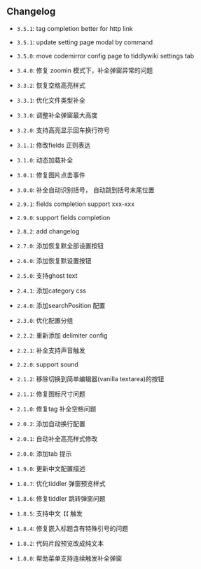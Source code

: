  <h2> Changelog </h2>

* `3.5.1`: tag completion better for http link
* `3.5.1`: update setting page modal by command
* `3.5.0`: move codemirror config page to tiddlywiki settings tab
* `3.4.0`: 修复 zoomin 模式下，补全弹窗异常的问题
* `3.3.2`: 恢复空格高亮样式
* `3.3.1`: 优化文件类型补全
* `3.3.0`: 调整补全弹窗最大高度
* `3.2.0`: 支持高亮显示回车换行符号
* `3.1.1`: 修改fields 正则表达
* `3.1.0`: 动态加载补全
* `3.0.1`: 修复图片点击事件
* `3.0.0`: 补全自动识别括号， 自动跳到括号末尾位置
* `2.9.1`: fields completion support xxx-xxx
* `2.9.0`: support fields completion
* `2.8.2`: add changelog
* `2.7.0`: 添加恢复默全部设置按钮
* `2.6.0`: 添加恢复默设置按钮
* `2.5.0`: 支持ghost text
* `2.4.1`: 添加category css
* `2.4.0`: 添加searchPosition 配置
* `2.3.0`: 优化配置分组
* `2.2.2`: 重新添加 delimiter config
* `2.2.1`: 补全支持声音触发
* `2.2.0`: support sound
* `2.1.2`: 移除切换到简单编辑器(vanilla textarea)的按钮
* `2.1.1`: 修复图标尺寸问题
* `2.1.0`: 修复tag 补全空格问题
* `2.0.2`: 添加自动换行配置
* `2.0.1`: 自动补全高亮样式修改
* `2.0.0`: 添加tab 提示

* `1.9.0`: 更新中文配置描述

* `1.8.7`: 优化tiddler 弹窗预览样式
* `1.8.6`: 修复tiddler 跳转弹窗问题
* `1.8.5`: 支持中文`【【` 触发
* `1.8.4`: 修复嵌入标题含有特殊引号的问题
* `1.8.2`: 代码片段预览改成纯文本
* `1.8.0`: 帮助菜单支持连续触发补全弹窗
